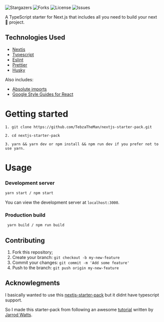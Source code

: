 ![Stargazers](https://img.shields.io/github/stars/TebzaTheMan/nextjs-starter-pack?style=for-the-badge)
![Forks](https://img.shields.io/github/forks/TebzaTheMan/nextjs-starter-pack?label=FORKS&style=for-the-badge)
![License](https://img.shields.io/github/license/TebzaTheMan/nextjs-starter-pack?color=green&label=LICENSE&style=for-the-badge)
![Issues](https://img.shields.io/github/issues/TebzaTheMan/nextjs-starter-pack?color=yellow&label=ISSUES&style=for-the-badge)

A TypeScript starter for Next.js that includes all you need to build your next 🦄 project.

## Technologies Used

- [Nextjs](https://nextjs.org/)
- [Typescript](https://www.typescriptlang.org/)
- [Eslint](https://eslint.org/)
- [Prettier](https://prettier.io/)
- [Husky](https://typicode.github.io/husky/#/)

Also includes:

- [Absolute imports](https://nextjs.org/docs/advanced-features/module-path-aliases)
- [Google Style Guides for React](https://github.com/google/eslint-config-google)

# Getting started

```
1. git clone https://github.com/TebzaTheMan/nextjs-starter-pack.git

2. cd nextjs-starter-pack

3. yarn && yarn dev or npm install && npm run dev if you prefer not to use yarn.

```

# Usage

### Development server

```bash
yarn start / npm start
```

You can view the development server at `localhost:3000`.

### Production build

```bash
 yarn build / npm run build
```

## Contributing

1. Fork this repository;
2. Create your branch: `git checkout -b my-new-feature`
3. Commit your changes: `git commit -m 'Add some feature'`
4. Push to the branch: `git push origin my-new-feature`

## Acknowlegments

I basically wanted to use this [nextjs-starter-pack](https://github.com/miami78/nextjs-starter-pack) but it didnt have typescript support.

So I made this starter-pack from following an awesome [tutorial](https://blog.jarrodwatts.com/nextjs-eslint-prettier-husky) written by [Jarrod Watts](https://github.com/jarrodwatts/).
